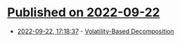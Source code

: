 # [Published on 2022-09-22](index.md)

* [2022-09-22, 17:18:37](https://lobste.rs/s/7yz2us/volatility_based_decomposition) - [Volatility-Based Decomposition](https://www.informit.com/articles/article.aspx?p=2995357&seqNum=2)
